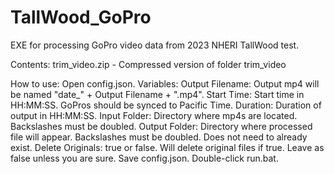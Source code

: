 # TallWood_GoPro
EXE for processing GoPro video data from 2023 NHERI TallWood test.

Contents:
trim_video.zip - Compressed version of folder trim_video

How to use:
Open config.json.
Variables:
	Output Filename:	Output mp4 will be named "date_" + Output Filename + ".mp4".
  	Start Time:		Start time in HH:MM:SS. GoPros should be synced to Pacific Time.
  	Duration:		Duration of output in HH:MM:SS.
  	Input Folder:		Directory where mp4s are located. Backslashes must be doubled.
  	Output Folder:		Directory where processed file will appear. Backslashes must be doubled. Does not need to already exist.
  	Delete Originals:	true or false. Will delete original files if true. Leave as false unless you are sure.
Save config.json.
Double-click run.bat.